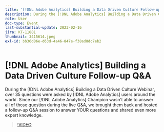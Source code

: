 ```yaml
---
title: '[!DNL Adobe Analytics] Building a Data Driven Culture Follow-up Q&A'
description: During the [!DNL Adobe Analytics] Building a Data Driven Culture Webinar, over 35 questions were asked by [!DNL Adobe Analytics] users around the world. Since our [!DNL Adobe Analytics] Champion wasn't able to answer all of those question during the live Q&A, we brought them back and hosted a follow-up Q&A session to answer YOUR questions and shared even more expert knowledge.
role: User
doc-type: Event
last-substantial-update: 2023-02-16
jira: KT-11881
thumbnail: 3415614.jpeg
exl-id: bb36d86e-d63d-4a46-847e-f38ad8dc7eb2
---
```

# [!DNL Adobe Analytics] Building a Data Driven Culture Follow-up Q&A

During the [!DNL Adobe Analytics] Building a Data Driven Culture Webinar, over 35 questions were asked by [!DNL Adobe Analytics] users around the world. Since our [!DNL Adobe Analytics] Champion wasn't able to answer all of those question during the live Q&A, we brought them back and hosted a follow-up Q&A session to answer YOUR questions and shared even more expert knowledge.

>[!VIDEO](https://video.tv.adobe.com/v/3415614/?quality=12&learn=on)
